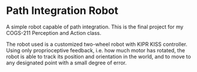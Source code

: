# Path Integration Robot
A simple robot capable of path integration. This is the final project for my COGS-211 Perception and Action class.

The robot used is a customized two-wheel robot with KIPR KISS controller. Using only proprioceptive feedback, i.e. how much motor has rotated, the robot is able to track its position and orientation in the world, and to move to any designated point with a small degree of error.